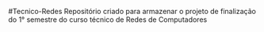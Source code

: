 #Tecnico-Redes
Repositório criado para armazenar o projeto de finalização do 1° semestre do curso técnico de Redes de Computadores 
